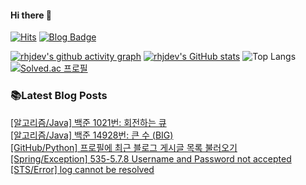 
#### Hi there 👋
[![Hits](https://hits.seeyoufarm.com/api/count/incr/badge.svg?url=https%3A%2F%2Fgithub.com%2Frhjdev&count_bg=%23555555&title_bg=%231F354A&icon=&icon_color=%23E7E7E7&title=hits&edge_flat=false)](https://hits.seeyoufarm.com)
[![Blog Badge](https://img.shields.io/badge/Just%20A%20Reminder-1f354a?logo=Tistory&logoColor=white&link=https://developer-r.tistory.com)](https://developer-r.tistory.com)

[![rhjdev's github activity graph](https://github-readme-activity-graph.vercel.app/graph?username=rhjdev&theme=github&bg_color=939195&line=728192&point=fe8071&area=true&radius=20)](https://github.com/rhjdev/github-readme-activity-graph)
[![rhjdev's GitHub stats](https://github-readme-stats.vercel.app/api?username=rhjdev&count_private=true&custom_title=rhjdev's&nbsp;Github&nbsp;Stats👀&hide_rank=false&rank_icon=github&bg_color=30,939195,1f354a&title_color=fff&text_color=fff&border_radius=10)](https://github.com/rhjdev)
![Top Langs](https://github-readme-stats.vercel.app/api/top-langs/?username=rhjdev&count_private=true&bg_color=30,1f354a,939195&title_color=fff&text_color=fff&border_radius=10&layout=compact)
[![Solved.ac
프로필](http://mazassumnida.wtf/api/v2/generate_badge?boj=rhjdev)](https://solved.ac/rhjdev)

### 📚Latest Blog Posts
[[알고리즘/Java] 백준 1021번: 회전하는 큐](https://developer-r.tistory.com/215) <br>[[알고리즘/Java] 백준 14928번: 큰 수 (BIG)](https://developer-r.tistory.com/214) <br>[[GitHub/Python] 프로필에 최근 블로그 게시글 목록 불러오기](https://developer-r.tistory.com/213) <br>[[Spring/Exception] 535-5.7.8 Username and Password not accepted](https://developer-r.tistory.com/212) <br>[[STS/Error] log cannot be resolved](https://developer-r.tistory.com/211) <br>